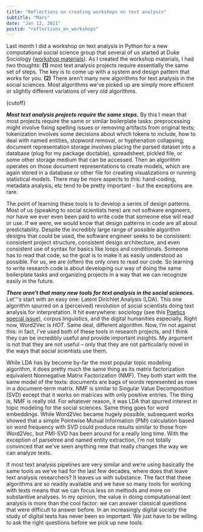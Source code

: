```yaml
---
title: "Reflections on creating workshops on text analysis"
subtitle: "Mars"
date: "Jan 12, 2021"
postid: "reflections_on_workshops"
---
```


Last month I did a workshop on text analysis in Python for a new computational social science group that several of us started at Duke Sociology ([workshop materials](https://github.com/devincornell/workshops/tree/master/duke_css_workshop_11-08-21)). As I created the workshop materials, I had two thoughts: **(1)** most text analysis projects require essentially the same set of steps. The key is to come up with a system and design pattern that works for you. **(2)** There aren’t many new algorithms for text analysis in the social sciences. Most algorithms we've picked up are simply more efficient or slightly different variations of very old algorithms. 

{cutoff}

***Most text analysis projects require the same steps.*** By this I mean that most projects require the same or similar boilerplate tasks: preprocessing might involve fixing spelling issues or removing artifacts from original texts; tokenization involves some decisions about which tokens to include, how to deal with named entities, stopword removal, or hyphenation collapsing; document representation storage involves placing the parsed dataset into a database (plug for my package doctable), spreadsheet, pickled file, or some other storage medium that can be accessed. Then an algorithm operates on those document representations to create models, which are again stored in a database or other file for creating visualizations or running statistical models. There may be more aspects to this: hand-coding, metadata analysis, etc tend to be pretty important - but the exceptions are rare.

The point of learning these tools is to develop a series of design patterns. Most of us (speaking to social scientists here) are not software engineers, nor have we ever even been paid to write code that someone else will read or use. If we were, we would know that design patterns in code are all about predictability. Despite the incredibly large range of possible algorithm designs that could be used, the software engineer seeks to be consistent: consistent project structure, consistent design architecture, and even consistent use of syntax for basics like loops and conditionals. Someone has to read that code, so the goal is to make it as easily understood as possible. For us, we are (often) the only ones to read our code. So learning to write research code is about developing our way of doing the same boilerplate tasks and organizing projects in a way that we can recognize easily in the future.

***There aren’t that many new tools for text analysis in the social sciences.*** Let'’'s start with an easy one: Latent Dirichlet Analysis (LDA). This one algorithm spurred on a (perceived) revolution of social scientists doing text analysis for interpretation. It hit everywhere: sociology (see this [Poetics special issue](https://www.sciencedirect.com/journal/poetics/vol/41/issue/6)), corpus linguistics, and the digital humanities especially. Right now, Word2Vec is *HOT*. Same deal, different algorithm. Now, I’m not against this: in fact, I’ve used both of these tools in research projects, and I think they can be incredibly useful and provide important insights. My argument is not that they are not useful – only that they are not particularly novel in the ways that social scientists use them.

While LDA has by become by-far the most popular topic modeling algorithm, it does pretty much the same thing as its matrix factorization equivalent Nonnegative Matrix Factorization (NMF). They both start with the same model of the texts: documents are bags of words represented as rows in a document-term matrix. NMF is similar to Singular Value Decomposition (SVD) except that it works on matrices with only positive entries. The thing is, NMF is really old. For whatever reason, it was LDA that spurred interest in topic modeling for the social sciences. Same thing goes for word embeddings. While Word2Vec became hugely possible, subsequent works showed that a simple Pointwise Mutual Information (PMI) calculation based on word frequency with SVD could produce results similar to those from Word2Vec, but PMI-SVD has been around for a really long time. With the exception of parsetree and named entity extraction, I’m not totally convinced that we’ve seen anything new that really changes the way we can analyze texts.

If most text analysis pipelines are very similar and we’re using basically the same tools as we’ve had for the last few decades, where does that leave text analysis researchers? It leaves us with substance. The fact that these algorithms are so readily available and we have so many tools for working with texts means that we can focus less on methods and more on substantive analyses. In my opinion, the value in doing computational text analysis is more than the cool factor: we can answer classical questions that were difficult to answer before. In an increasingly digital society the study of digital texts has never been so important. We just have to be willing to ask the right questions before we pick up new tools.

